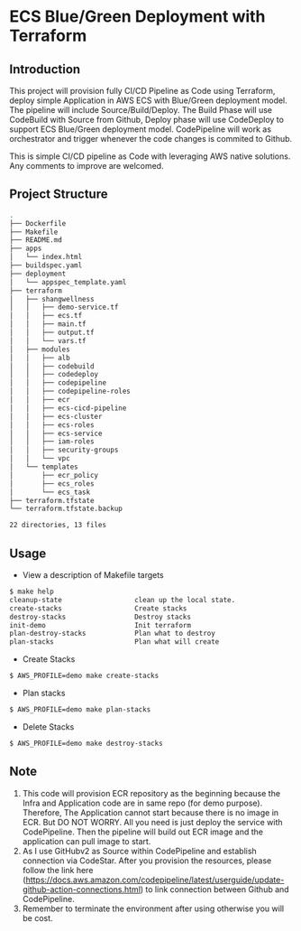 # ECS Blue/Green Deployment with Terraform

## Introduction

This project will provision fully CI/CD Pipeline as Code using Terraform, deploy simple Application in AWS ECS with Blue/Green deployment model.
The pipeline will include Source/Build/Deploy. The Build Phase will use CodeBuild with Source from Github, Deploy phase will use CodeDeploy to support ECS Blue/Green deployment model. CodePipeline will work as orchestrator and trigger whenever the code changes is commited to Github.

This is simple CI/CD pipeline as Code with leveraging AWS native solutions. Any comments to improve are welcomed.

## Project Structure

```sh
.
├── Dockerfile
├── Makefile
├── README.md
├── apps
│   └── index.html
├── buildspec.yaml
├── deployment
│   └── appspec_template.yaml
├── terraform
│   ├── shangwellness
│   │   ├── demo-service.tf
│   │   ├── ecs.tf
│   │   ├── main.tf
│   │   ├── output.tf
│   │   └── vars.tf
│   ├── modules
│   │   ├── alb
│   │   ├── codebuild
│   │   ├── codedeploy
│   │   ├── codepipeline
│   │   ├── codepipeline-roles
│   │   ├── ecr
│   │   ├── ecs-cicd-pipeline
│   │   ├── ecs-cluster
│   │   ├── ecs-roles
│   │   ├── ecs-service
│   │   ├── iam-roles
│   │   ├── security-groups
│   │   └── vpc
│   └── templates
│       ├── ecr_policy
│       ├── ecs_roles
│       └── ecs_task
├── terraform.tfstate
└── terraform.tfstate.backup

22 directories, 13 files
```

## Usage

* View a description of Makefile targets

```sh
$ make help
cleanup-state                  clean up the local state.
create-stacks                  Create stacks
destroy-stacks                 Destroy stacks
init-demo                      Init terraform
plan-destroy-stacks            Plan what to destroy
plan-stacks                    Plan what will create
```

* Create Stacks
```sh
$ AWS_PROFILE=demo make create-stacks
```

* Plan stacks

```sh
$ AWS_PROFILE=demo make plan-stacks 
```

* Delete Stacks

```sh
$ AWS_PROFILE=demo make destroy-stacks 
```

## Note

1. This code will provision ECR repository as the beginning because the Infra and Application code are in same repo (for demo purpose).
Therefore, The Application cannot start because there is no image in ECR. But DO NOT WORRY. All you need is just deploy the service with CodePipeline. Then
the pipeline will build out ECR image and the application can pull image to start.
2. As I use GitHubv2 as Source within CodePipeline and establish connection via CodeStar. After you provision the resources, please follow the link
here (https://docs.aws.amazon.com/codepipeline/latest/userguide/update-github-action-connections.html) to link connection between Github and CodePipeline.
3. Remember to terminate the environment after using otherwise you will be cost.
